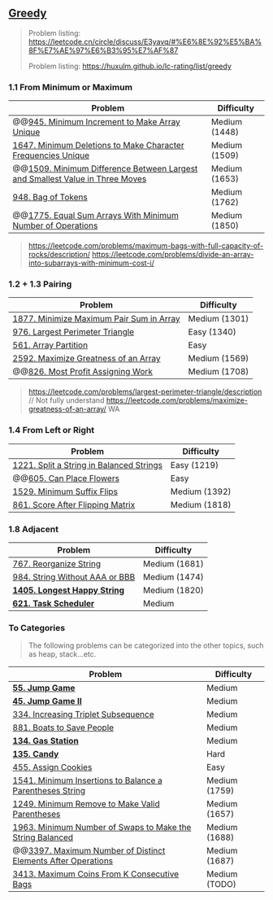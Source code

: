 ## [Greedy](../topics/greedy.md)

> Problem listing: https://leetcode.cn/circle/discuss/E3yavq/#%E6%8E%92%E5%BA%8F%E7%AE%97%E6%B3%95%E7%AF%87
>
> Problem listing: https://huxulm.github.io/lc-rating/list/greedy 

### 1.1 From Minimum or Maximum
| Problem          | Difficulty |
|------------------|------------|
|@@[945. Minimum Increment to Make Array Unique](../leetcode/945.minimum-increment-to-make-array-unique.md)|Medium (1448)|
|[1647. Minimum Deletions to Make Character Frequencies Unique](../leetcode/1647.minimum-deletions-to-make-character-frequencies-unique.md)|Medium (1509)|
|@@[1509. Minimum Difference Between Largest and Smallest Value in Three Moves](../leetcode/1509.minimum-difference-between-largest-and-smallest-value-in-three-moves.md)|Medium (1653)|
|[948. Bag of Tokens](../leetcode/948.bag-of-tokens.md)|Medium (1762)|
|@@[1775. Equal Sum Arrays With Minimum Number of Operations](../leetcode/1775.equal-sum-arrays-with-minimum-number-of-operations.md)|Medium (1850)|

> https://leetcode.com/problems/maximum-bags-with-full-capacity-of-rocks/description/
> https://leetcode.com/problems/divide-an-array-into-subarrays-with-minimum-cost-i/

### 1.2 + 1.3 Pairing
| Problem          | Difficulty |
|------------------|------------|
|[1877. Minimize Maximum Pair Sum in Array](https://leetcode.com/problems/minimize-maximum-pair-sum-in-array/description/)|Medium (1301)|
|[976. Largest Perimeter Triangle](https://leetcode.com/problems/largest-perimeter-triangle/description/)|Easy (1340)|
|[561. Array Partition](https://leetcode.com/problems/array-partition-i/description/)|Easy|
|[2592. Maximize Greatness of an Array](../leetcode/2592.maximize-greatness-of-an-array.md)|Medium (1569)|
|@@[826. Most Profit Assigning Work](../leetcode/826.most-profit-assigning-work.md)|Medium (1708)|

> https://leetcode.com/problems/largest-perimeter-triangle/description // Not fully understand
> https://leetcode.com/problems/maximize-greatness-of-an-array/ WA

### 1.4 From Left or Right
| Problem          | Difficulty |
|------------------|------------|
|[1221. Split a String in Balanced Strings](https://leetcode.com/problems/split-a-string-in-balanced-strings/description/)|Easy (1219)|
|@@[605. Can Place Flowers](../leetcode/605.can-place-flowers.md)|Easy|
|[1529. Minimum Suffix Flips](../leetcode/1529.minimum-suffix-flips.md)|Medium (1392)|
|[861. Score After Flipping Matrix](../leetcode/861.score-after-flipping-matrix.md)|Medium (1818)|

### 1.8 Adjacent
| Problem          | Difficulty |
|------------------|------------|
|[767. Reorganize String](../leetcode/767.reorganize-string.md)|Medium (1681)|
|[984. String Without AAA or BBB](../leetcode/984.string-without-aaa-or-bbb.md)|Medium (1474)|
|**[1405. Longest Happy String](../leetcode/1405.longest-happy-string.md)**|Medium (1820)|
|**[621. Task Scheduler](../leetcode/621.task-scheduler.md)**|Medium|

### To Categories
> The following problems can be categorized into the other topics, such as heap, stack...etc.

| Problem          | Difficulty |
|------------------|------------|
|**[55. Jump Game](../leetcode/55.jump-game.md)**|Medium|
|**[45. Jump Game II](../leetcode/45.jump-game-ii.md)**|Medium|
|[334. Increasing Triplet Subsequence](../leetcode/334.increasing-triplet-subsequence.md)|Medium|
|[881. Boats to Save People](../leetcode/881.boats-to-save-people.md)|Medium|
|**[134. Gas Station](../leetcode/134.gas-station.md)**|Medium|
|**[135. Candy](../leetcode/135.candy.md)**|Hard|
|[455. Assign Cookies](../leetcode/455.assign-cookies.md)|Easy|
|[1541. Minimum Insertions to Balance a Parentheses String](../leetcode/1541.minimum-insertions-to-balance-a-parentheses-string.md)|Medium (1759)|
|[1249. Minimum Remove to Make Valid Parentheses](../leetcode/1249.minimum-remove-to-make-valid-parentheses.md)|Medium (1657)|
|[1963. Minimum Number of Swaps to Make the String Balanced](../leetcode/1963.minimum-number-of-swaps-to-make-the-string-balanced.md)|Medium (1688)|
|@@[3397. Maximum Number of Distinct Elements After Operations](../leetcode/3397.maximum-number-of-distinct-elements-after-operations.md)|Medium (1687)|
|[3413. Maximum Coins From K Consecutive Bags](../leetcode/3413.maximum-coins-from-k-consecutive-bags.md)|Medium (TODO)|